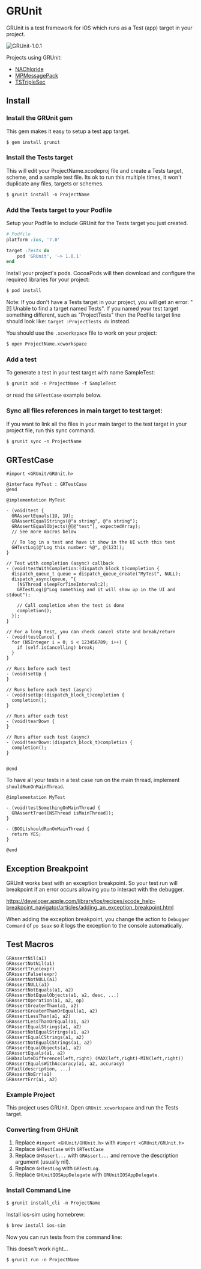 # GRUnit 

GRUnit is a test framework for iOS which runs as a Test (app) target in your project.

![GRUnit-1.0.1](https://raw.githubusercontent.com/gabriel/GRUnit/master/GRUnit-1.0.1.png)

Projects using GRUnit:

* [NAChloride](https://github.com/gabriel/NAChloride)
* [MPMessagePack](https://github.com/gabriel/MPMessagePack)
* [TSTripleSec](https://github.com/gabriel/TSTripleSec)

## Install

### Install the GRUnit gem

This gem makes it easy to setup a test app target.

```xml
$ gem install grunit
```

### Install the Tests target

This will edit your ProjectName.xcodeproj file and create a Tests target, scheme, and a sample test file. Its ok to run this multiple times, it won't duplicate any files, targets or schemes.

```xml
$ grunit install -n ProjectName
```

### Add the Tests target to your Podfile

Setup your Podfile to include GRUnit for the Tests target you just created. 

```ruby
# Podfile
platform :ios, '7.0'

target :Tests do
	pod 'GRUnit', '~> 1.0.1'
end
```

Install your project's pods. CocoaPods will then download and configure the required libraries for your project:

```xml
$ pod install
```

Note: If you don't have a Tests target in your project, you will get an error: "[!] Unable to find a target named Tests". If you named your test target something different, such as "ProjectTests" then the Podfile target line should look like: `target :ProjectTests do` instead.

You should use the `.xcworkspace` file to work on your project:

```xml
$ open ProjectName.xcworkspace
```

### Add a test

To generate a test in your test target with name SampleTest:

```xml
$ grunit add -n ProjectName -f SampleTest
```

or read the `GRTestCase` example below.

### Sync all files references in main target to test target:

If you want to link all the files in your main target to the test target in your project file, run this sync command.

```xml
$ grunit sync -n ProjectName
```

## GRTestCase

```objc
#import <GRUnit/GRUnit.h>

@interface MyTest : GRTestCase
@end

@implementation MyTest

- (void)test {
  GRAssertEquals(1U, 1U);
  GRAssertEqualStrings(@"a string", @"a string");
  GRAssertEqualObjects(@[@"test"], expectedArray);
  // See more macros below

  // To log in a test and have it show in the UI with this test
  GHTestLog(@"Log this number: %@", @(123));
}

// Test with completion (async) callback
- (void)testWithCompletion:(dispatch_block_t)completion {
  dispatch_queue_t queue = dispatch_queue_create("MyTest", NULL);
  dispatch_async(queue, ^{
    [NSThread sleepForTimeInterval:2];
    GRTestLog(@"Log something and it will show up in the UI and stdout");

    // Call completion when the test is done
    completion();
  });
}

// For a long test, you can check cancel state and break/return
- (void)testCancel {
  for (NSInteger i = 0; i < 123456789; i++) {
    if (self.isCancelling) break;
  }
}

// Runs before each test
- (void)setUp {
}

// Runs before each test (async)
- (void)setUp:(dispatch_block_t)completion {
  completion();
}

// Runs after each test
- (void)tearDown {
}

// Runs after each test (async)
- (void)tearDown:(dispatch_block_t)completion {
  completion();
}


@end
```

To have all your tests in a test case run on the main thread, implement `shouldRunOnMainThread`.

```objc
@implementation MyTest

- (void)testSomethingOnMainThread {
  GRAssertTrue([NSThread isMainThread]);
}

- (BOOL)shouldRunOnMainThread {
  return YES;
}

@end
```

## Exception Breakpoint

GRUnit works best with an exception breakpoint. So your test run will breakpoint if an error occurs allowing you to interact with the debugger.

https://developer.apple.com/library/ios/recipes/xcode_help-breakpoint_navigator/articles/adding_an_exception_breakpoint.html

When adding the exception breakpoint, you change the action to `Debugger Command` of `po $eax` so it logs the exception to the console automatically.

## Test Macros

```
GRAssertNil(a1)
GRAssertNotNil(a1)
GRAssertTrue(expr)
GRAssertFalse(expr)
GRAssertNotNULL(a1)
GRAssertNULL(a1)
GRAssertNotEquals(a1, a2)
GRAssertNotEqualObjects(a1, a2, desc, ...)
GRAssertOperation(a1, a2, op)
GRAssertGreaterThan(a1, a2)
GRAssertGreaterThanOrEqual(a1, a2)
GRAssertLessThan(a1, a2)
GRAssertLessThanOrEqual(a1, a2)
GRAssertEqualStrings(a1, a2)
GRAssertNotEqualStrings(a1, a2)
GRAssertEqualCStrings(a1, a2)
GRAssertNotEqualCStrings(a1, a2)
GRAssertEqualObjects(a1, a2)
GRAssertEquals(a1, a2)
GHAbsoluteDifference(left,right) (MAX(left,right)-MIN(left,right))
GRAssertEqualsWithAccuracy(a1, a2, accuracy)
GRFail(description, ...)
GRAssertNoErr(a1)
GRAssertErr(a1, a2)
```

### Example Project

This project uses GRUnit. Open `GRUnit.xcworkspace` and run the Tests target.

### Converting from GHUnit

1. Replace `#import <GHUnit/GHUnit.h>` with `#import <GRUnit/GRUnit.h>`
1. Replace `GHTestCase` with `GRTestCase`
1. Replace `GHAssert...` with `GRAssert...` and remove the description argument (usually nil).
1. Replace `GHTestLog` with `GRTestLog`.
1. Replace `GHUnitIOSAppDelegate` with `GRUnitIOSAppDelegate`.

### Install Command Line

```xml
$ grunit install_cli -n ProjectName
```

Install ios-sim using homebrew:

```xml
$ brew install ios-sim
```

Now you can run tests from the command line:

This doesn't work right...

```xml
$ grunit run -n ProjectName
```
